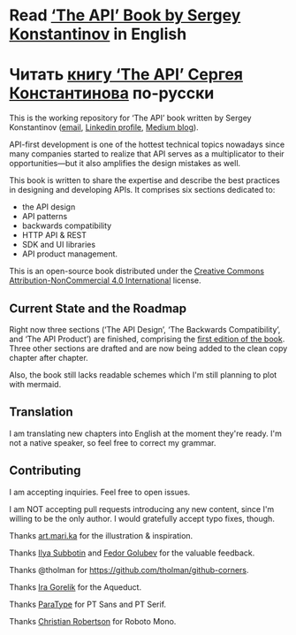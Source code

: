 # Read [‘The API’ Book by Sergey Konstantinov](https://twirl.github.io/The-API-Book) in English
# Читать [книгу ‘The API’ Сергея Константинова](https://twirl.github.io/The-API-Book/index.ru.html) по-русски

This is the working repository for ‘The API’ book written by Sergey Konstantinov ([email](mailto:yatwirl@gmail.com), [Linkedin profile](https://linkedin.com/in/twirl), [Medium blog](https://twirl.medium.com)).

API-first development is one of the hottest technical topics nowadays since many companies started to realize that API serves as a multiplicator to their opportunities—but it also amplifies the design mistakes as well.

This book is written to share the expertise and describe the best practices in designing and developing APIs. It comprises six sections dedicated to:
  * the API design
  * API patterns
  * backwards compatibility
  * HTTP API & REST
  * SDK and UI libraries
  * API product management.

This is an open-source book distributed under the [Creative Commons Attribution-NonCommercial 4.0 International](/LICENSE.md) license.

## Current State and the Roadmap

Right now three sections (‘The API Design’, ‘The Backwards Compatibility’, and ‘The API Product’) are finished, comprising the [first edition of the book](/docs/v1/). Three other sections are drafted and are now being added to the clean copy chapter after chapter.

Also, the book still lacks readable schemes which I'm still planning to plot with mermaid.

## Translation

I am translating new chapters into English at the moment they're ready. I'm not a native speaker, so feel free to correct my grammar.

## Contributing

I am accepting inquiries. Feel free to open issues.

I am NOT accepting pull requests introducing any new content, since I'm willing to be the only author. I would gratefully accept typo fixes, though.

Thanks [art.mari.ka](https://www.instagram.com/art.mari.ka/) for the illustration & inspiration.

Thanks [Ilya Subbotin](https://ru.linkedin.com/in/isubbotin) and [Fedor Golubev](https://www.linkedin.com/in/fedor-golubev-93910b5/) for the valuable feedback.

Thanks @tholman for https://github.com/tholman/github-corners.

Thanks [Ira Gorelik](https://pixabay.com/users/igorelick-680927/) for the Aqueduct.

Thanks [ParaType](https://www.paratype.ru/) for PT Sans and PT Serif.

Thanks [Christian Robertson](https://twitter.com/cr64) for Roboto Mono.
